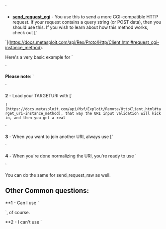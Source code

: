 `

* **[send\_request\_cgi](https://docs.metasploit.com/api/Msf/Exploit/Remote/HttpClient.html#send_request_cgi-instance_method)** - You use this to send a more CGI-compatible HTTP request. If your request contains a query string (or POST data), then you should use this.  If you wish to learn about how this method works, check out [`

`](https://docs.metasploit.com/api/Rex/Proto/Http/Client.html#request_cgi-instance_method).



Here's a very basic example for `

`

**Please note**: `

`

**2** - Load your TARGETURI with [`

`](https://docs.metasploit.com/api/Msf/Exploit/Remote/HttpClient.html#target_uri-instance_method), that way the URI input validation will kick in, and then you get a real `

`

**3** - When you want to join another URI, always use [`

`

**4** - When you're done normalizing the URI, you're ready to use `

`

You can do the same for send_request_raw as well.

## Other Common questions:

**1 - Can I use `

`, of course.

**2 - I can't use `

